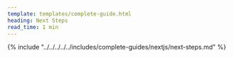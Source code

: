 ```yaml
---
template: templates/complete-guide.html
heading: Next Steps
read_time: 1 min
---
```

{% include "../../../../../includes/complete-guides/nextjs/next-steps.md" %}
